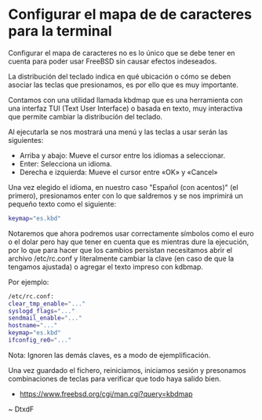 # Configurar el mapa de de caracteres para la terminal

Configurar el mapa de caracteres no es lo único que se debe tener en cuenta para poder usar FreeBSD sin causar efectos indeseados.

La distribución del teclado indica en qué ubicación o cómo se deben asociar las teclas que presionamos, es por ello que es muy importante.

Contamos con una utilidad llamada kbdmap que es una herramienta con una interfaz TUI (Text User Interface) o basada en texto, muy interactiva que permite cambiar la distribución del teclado.

Al ejecutarla se nos mostrará una menú y las teclas a usar serán las siguientes:

* Arriba y abajo: Mueve el cursor entre los idiomas a seleccionar.
* Enter: Selecciona un idioma.
* Derecha e izquierda: Mueve el cursor entre «OK» y «Cancel»

Una vez elegido el idioma, en nuestro caso "Español (con acentos)" (el primero), presionamos enter con lo que saldremos y se nos imprimirá un pequeño texto como el siguiente:

```sh
keymap="es.kbd"
```

Notaremos que ahora podremos usar correctamente símbolos como el euro o el dolar pero hay que tener en cuenta que es mientras dure la ejecución, por lo que para hacer que los cambios persistan necesitamos abrir el archivo /etc/rc.conf y literalmente cambiar la clave (en caso de que la tengamos ajustada) o agregar el texto impreso con kdbmap.

Por ejemplo:

```sh
/etc/rc.conf:
clear_tmp_enable="..."
syslogd_flags="..."
sendmail_enable="..."
hostname="..."
keymap="es.kbd"
ifconfig_re0="..."
```

Nota: Ignoren las demás claves, es a modo de ejemplificación.

Una vez guardado el fichero, reiniciamos, iniciamos sesión y presonamos combinaciones de teclas para verificar que todo haya salido bien.

* https://www.freebsd.org/cgi/man.cgi?query=kbdmap

\~ DtxdF

